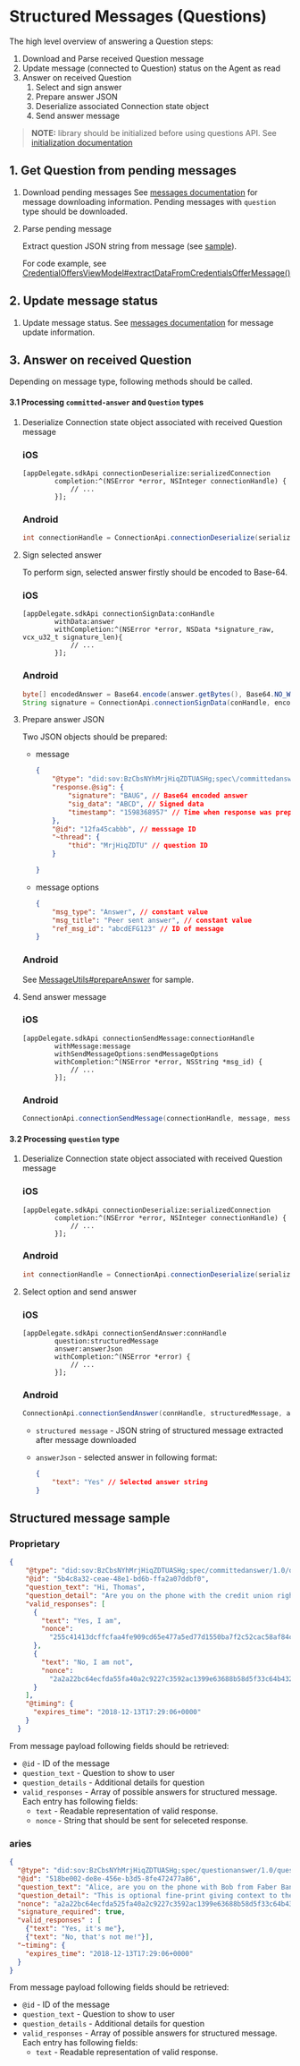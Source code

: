 # Structured Messages (Questions)

The high level overview of answering a Question steps:

1. Download and Parse received Question message
1. Update message (connected to Question) status on the Agent as read
1. Answer on received Question
    1. Select and sign answer
    1. Prepare answer JSON
    1. Deserialize associated Connection state object
    1. Send answer message

> **NOTE:** library should be initialized before using questions API. See [initialization documentation](2.%20Initialization.md)

## 1. Get Question from pending messages

1. Download pending messages
See [messages documentation](8.%20Messages.md) for message downloading information. Pending messages with `question` type should be downloaded.

2. Parse pending message

    Extract question JSON string from message (see [sample](#structured-message-sample)).
    
    For code example, see [CredentialOffersViewModel#extractDataFromCredentialsOfferMessage()](Examples/android/CMeSdkJava/app/src/main/java/me/connect/sdk/java/sample/structmessages/StructuredMessagesViewModel.java#L45)

## 2. Update message status

1. Update message status. See [messages documentation](8.%20Messages.md) for message update information.

## 3. Answer on received Question

Depending on message type, following methods should be called.

#### 3.1 Processing `committed-answer` and  `Question` types

1. Deserialize Connection state object associated with received Question message

    ### iOS
    ```objC
    [appDelegate.sdkApi connectionDeserialize:serializedConnection
            completion:^(NSError *error, NSInteger connectionHandle) {
                // ...
            }];
    ```
    
    ### Android
    ```java
    int connectionHandle = ConnectionApi.connectionDeserialize(serializedConnection).get();
    ```

1. Sign selected answer

    To perform sign, selected answer firstly should be encoded to Base-64.
    
    ### iOS
    ```objC
    [appDelegate.sdkApi connectionSignData:conHandle
            withData:answer
            withCompletion:^(NSError *error, NSData *signature_raw, vcx_u32_t signature_len){
                // ...
            }];
    ```
    
    ### Android
    ```java
    byte[] encodedAnswer = Base64.encode(answer.getBytes(), Base64.NO_WRAP);
    String signature = ConnectionApi.connectionSignData(conHandle, encodedAnswer, encodedAnswer.length).get();
    ```

1. Prepare answer JSON 

    Two JSON objects should be prepared:
    * message
        ```json
        {
            "@type": "did:sov:BzCbsNYhMrjHiqZDTUASHg;spec\/committedanswer\/1.0\/answer",
            "response.@sig": {
                "signature": "BAUG", // Base64 encoded answer
                "sig_data": "ABCD", // Signed data
                "timestamp": "1598368957" // Time when response was prepared in Unix time
            },
            "@id": "12fa45cabbb", // messsage ID
            "~thread": {
                "thid": "MrjHiqZDTU" // question ID
            }
    
        }
        ```
    
    * message options
        ```json
        {
            "msg_type": "Answer", // constant value
            "msg_title": "Peer sent answer", // constant value
            "ref_msg_id": "abcdEFG123" // ID of message
        }
        ```

    ### Android
    
    See [MessageUtils#prepareAnswer](Examples/android/CMeSdkJava/lib/src/main/java/me/connect/sdk/java/message/MessageUtils.java#L21) for sample.

1. Send answer message

    ### iOS
    ```objC
    [appDelegate.sdkApi connectionSendMessage:connectionHandle
            withMessage:message
            withSendMessageOptions:sendMessageOptions
            withCompletion:^(NSError *error, NSString *msg_id) {
                // ...
            }];
    ```
    
    ### Android
    ```java 
    ConnectionApi.connectionSendMessage(connectionHandle, message, messageOptions).get();
    ```

#### 3.2 Processing `question` type

1. Deserialize Connection state object associated with received Question message

    ### iOS
    ```objC
    [appDelegate.sdkApi connectionDeserialize:serializedConnection
            completion:^(NSError *error, NSInteger connectionHandle) {
                // ...
            }];
    ```
    
    ### Android
    ```java
    int connectionHandle = ConnectionApi.connectionDeserialize(serializedConnection).get();
    ```

1. Select option and send answer

    ### iOS
    ```objC
    [appDelegate.sdkApi connectionSendAnswer:connHandle
            question:structuredMessage
            answer:answerJson
            withCompletion:^(NSError *error) {
                // ...
            }];
    ```
    
    ###  Android
    
    ```java
    ConnectionApi.connectionSendAnswer(connHandle, structuredMessage, answerJson).get();
    ```
    
    * `structured message` - JSON string of structured message extracted after message downloaded
    
    * `answerJson` - selected answer in following format:
        ```json
        {
            "text": "Yes" // Selected answer string
        }
        ```

## Structured message sample

### Proprietary

```json
{
    "@type": "did:sov:BzCbsNYhMrjHiqZDTUASHg;spec/committedanswer/1.0/question",
    "@id": "5b4c8a32-ceae-48e1-bd6b-ffa2a07ddbf0",
    "question_text": "Hi, Thomas",
    "question_detail": "Are you on the phone with the credit union right now about transferring $100.00?",
    "valid_responses": [
      {
        "text": "Yes, I am",
        "nonce":
          "255c41413dcffcfaa4fe909cd65e477a5ed77d1550ba7f2c52cac58af84c4b8d"
      },
      {
        "text": "No, I am not",
        "nonce":
          "2a2a22bc64ecfda55fa40a2c9227c3592ac1399e63688b58d5f33c64b4326f77"
      }
    ],
    "@timing": {
      "expires_time": "2018-12-13T17:29:06+0000"
    }
  }
```


From message payload following fields should be retrieved:

* `@id` - ID of the message
* `question_text` - Question to show to user
* `question_details` - Additional details for question
* `valid_responses` - Array of possible answers for structured message. Each entry has following fields:
	* `text` - Readable representation of valid response.
	* `nonce` - String that should be sent for seleceted response.


### aries

```json
{
  "@type": "did:sov:BzCbsNYhMrjHiqZDTUASHg;spec/questionanswer/1.0/question",
  "@id": "518be002-de8e-456e-b3d5-8fe472477a86",
  "question_text": "Alice, are you on the phone with Bob from Faber Bank right now?",
  "question_detail": "This is optional fine-print giving context to the question and its various answers.",
  "nonce": "a2a22bc64ecfda525fa40a2c9227c3592ac1399e63688b58d5f33c64b4326f77",
  "signature_required": true,
  "valid_responses" : [
    {"text": "Yes, it's me"},
    {"text": "No, that's not me!"}],
  "~timing": {
    "expires_time": "2018-12-13T17:29:06+0000"
  }
}
```

From message payload following fields should be retrieved:

* `@id` - ID of the message
* `question_text` - Question to show to user
* `question_details` - Additional details for question
* `valid_responses` - Array of possible answers for structured message. Each entry has following fields:
	* `text` - Readable representation of valid response.
